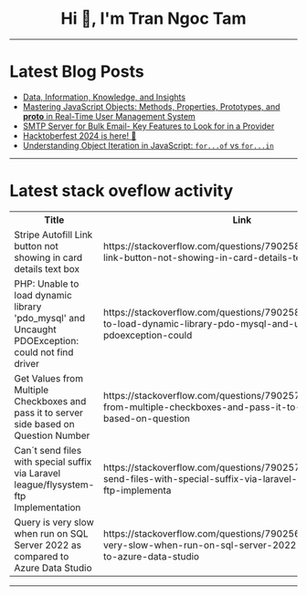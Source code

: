 <h1 align="center">Hi 👋, I'm Tran Ngoc Tam</h1>

---

# Latest Blog Posts 
<!-- BLOG-POST-LIST:START -->
- [Data, Information, Knowledge, and Insights](https://dev.to/mrcaption49/data-information-knowledge-and-insights-468j)
- [Mastering JavaScript Objects: Methods, Properties, Prototypes, and __proto__ in Real-Time User Management System](https://dev.to/dharamgfx/mastering-javascript-objects-methods-and-properties-with-real-time-project-scenarios-user-management-system-30d6)
- [SMTP Server for Bulk Email- Key Features to Look for in a Provider](https://dev.to/otismilburnn/smtp-server-for-bulk-email-key-features-to-look-for-in-a-provider-5bm5)
- [Hacktoberfest 2024 is here! 🎃](https://dev.to/this-is-learning/hacktoberfest-2024-is-here-42kk)
- [Understanding Object Iteration in JavaScript: `for...of` vs `for...in`](https://dev.to/dharamgfx/understanding-object-iteration-in-javascript-forof-vs-forin-bkc)
<!-- BLOG-POST-LIST:END -->

---

# Latest stack oveflow activity
<table>
  <tr><th>Title</th><th>Link</th></tr>
  <!-- STACKOVERFLOW:START --><tr><td>Stripe Autofill Link button not showing in card details text box</td><td>https://stackoverflow.com/questions/79025857/stripe-autofill-link-button-not-showing-in-card-details-text-box</td></tr><tr><td>PHP: Unable to load dynamic library &#39;pdo_mysql&#39; and Uncaught PDOException: could not find driver</td><td>https://stackoverflow.com/questions/79025836/php-unable-to-load-dynamic-library-pdo-mysql-and-uncaught-pdoexception-could</td></tr><tr><td>Get Values from Multiple Checkboxes and pass it to server side based on Question Number</td><td>https://stackoverflow.com/questions/79025760/get-values-from-multiple-checkboxes-and-pass-it-to-server-side-based-on-question</td></tr><tr><td>Can´t send files with special suffix via Laravel league/flysystem-ftp Implementation</td><td>https://stackoverflow.com/questions/79025748/can%c2%b4t-send-files-with-special-suffix-via-laravel-league-flysystem-ftp-implementa</td></tr><tr><td>Query is very slow when run on SQL Server 2022 as compared to Azure Data Studio</td><td>https://stackoverflow.com/questions/79025644/query-is-very-slow-when-run-on-sql-server-2022-as-compared-to-azure-data-studio</td></tr><!-- STACKOVERFLOW:END -->
</table>

---



